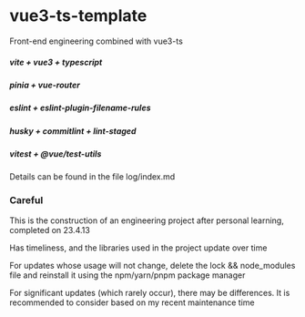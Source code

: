 # vue3-ts-template

Front-end engineering combined with vue3-ts

##### vite + vue3 + typescript

##### pinia + vue-router

##### eslint + eslint-plugin-filename-rules

##### husky + commitlint + lint-staged

##### vitest + @vue/test-utils

Details can be found in the file log/index.md

### Careful

This is the construction of an engineering project after personal learning, completed on 23.4.13

Has timeliness, and the libraries used in the project update over time

For updates whose usage will not change, delete the lock && node_modules file and reinstall it using the npm/yarn/pnpm package manager

For significant updates (which rarely occur), there may be differences. It is recommended to consider based on my recent maintenance time
